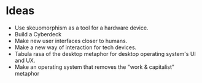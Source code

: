 # Ideas

- Use skeuomorphism as a tool for a hardware device.
- Build a Cyberdeck
- Make new user interfaces closer to humans.
- Make a new way of interaction for tech devices.
- Tabula rasa of the desktop metaphor for desktop operating system's UI and UX.
- Make an operating system that removes the "work & capitalist" metaphor